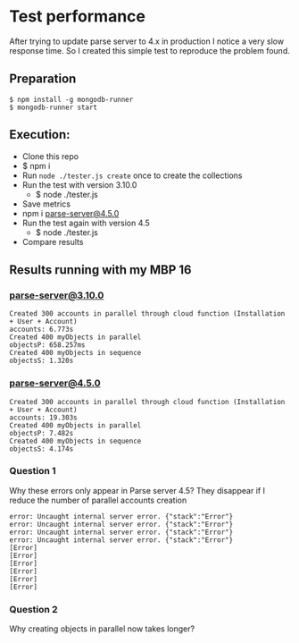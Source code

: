 # Test performance

After trying to update parse server to 4.x in production I notice a very slow response time. So I created this simple test to reproduce the problem found.

## Preparation

```
$ npm install -g mongodb-runner
$ mongodb-runner start
```

## Execution:
- Clone this repo
- $ npm i
- Run `node ./tester.js create` once to create the collections
- Run the test with version 3.10.0
    - $ node ./tester.js  
- Save metrics
- npm i parse-server@4.5.0
- Run the test again with version 4.5
    - $ node ./tester.js
- Compare results


## Results running with my MBP 16
### parse-server@3.10.0

```
Created 300 accounts in parallel through cloud function (Installation + User + Account)
accounts: 6.773s
Created 400 myObjects in parallel
objectsP: 658.257ms
Created 400 myObjects in sequence
objectsS: 1.320s
```

### parse-server@4.5.0

```
Created 300 accounts in parallel through cloud function (Installation + User + Account)
accounts: 19.303s
Created 400 myObjects in parallel
objectsP: 7.482s
Created 400 myObjects in sequence
objectsS: 4.174s
```

### Question 1

Why these errors only appear in Parse server 4.5?
They disappear if I reduce the number of parallel accounts creation

```
error: Uncaught internal server error. {"stack":"Error"}
error: Uncaught internal server error. {"stack":"Error"}
error: Uncaught internal server error. {"stack":"Error"}
error: Uncaught internal server error. {"stack":"Error"}
[Error]
[Error]
[Error]
[Error]
[Error]
[Error]
```

### Question 2

Why creating objects in parallel now takes longer?

